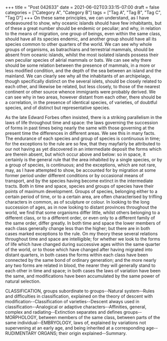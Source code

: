+++
title = "Post 042633"
date = 2021-06-02T03:33:15-07:00
draft = false
categories = ["Category A", "Category B"]
tags = ["Tag A", "Tag B", "Tag C", "Tag D"]
+++
On these same principles, we can understand, as I have endeavoured to show, why oceanic islands should have few inhabitants, but of these a great number should be endemic or peculiar; and why, in relation to the means of migration, one group of beings, even within the same class, should have all its species endemic, and another group should have all its species common to other quarters of the world. We can see why whole groups of organisms, as batrachians and terrestrial mammals, should be absent from oceanic islands, whilst the most isolated islands possess their own peculiar species of aërial mammals or bats. We can see why there should be some relation between the presence of mammals, in a more or less modified condition, and the depth of the sea between an island and the mainland. We can clearly see why all the inhabitants of an archipelago, though specifically distinct on the several islets, should be closely related to each other, and likewise be related, but less closely, to those of the nearest continent or other source whence immigrants were probably derived. We can see why in two areas, however distant from each other, there should be a correlation, in the presence of identical species, of varieties, of doubtful species, and of distinct but representative species.

As the late Edward Forbes often insisted, there is a striking parallelism in the laws of life throughout time and space: the laws governing the succession of forms in past times being nearly the same with those governing at the present time the differences in different areas. We see this in many facts. The endurance of each species and group of species is continuous in time; for the exceptions to the rule are so few, that they mayfairly be attributed to our not having as yet discovered in an intermediate deposit the forms which are therein absent, but which occur above and below: so in space, it certainly is the general rule that the area inhabited by a single species, or by a group of species, is continuous; and the exceptions, which are not rare, may, as I have attempted to show, be accounted for by migration at some former period under different conditions or by occasional means of transport, and by the species having become extinct in the intermediate tracts. Both in time and space, species and groups of species have their points of maximum development. Groups of species, belonging either to a certain period of time, or to a certain area, are often characterised by trifling characters in common, as of sculpture or colour. In looking to the long succession of ages, as in now looking to distant provinces throughout the world, we find that some organisms differ little, whilst others belonging to a different class, or to a different order, or even only to a different family of the same order, differ greatly. In both time and space the lower members of each class generally change less than the higher; but there are in both cases marked exceptions to the rule. On my theory these several relations throughout time and space are intelligible; for whether we look to the forms of life which have changed during successive ages within the same quarter of the world, or to those which have changed after having migrated into distant quarters, in both cases the forms within each class have been connected by the same bond of ordinary generation; and the more nearly any two forms are related in blood, the nearer they will generally stand to each other in time and space; in both cases the laws of variation have been the same, and modifications have been accumulated by the same power of natural selection.

CLASSIFICATION, groups subordinate to groups--Natural system--Rules and difficulties in classification, explained on the theory of descent with modification--Classification of varieties--Descent always used in classification--Analogical or adaptive characters--Affinities, general, complex and radiating--Extinction separates and defines groups--MORPHOLOGY, between members of the same class, between parts of the same individual--EMBRYOLOGY, laws of, explained by variations not supervening at an early age, and being inherited at a corresponding age--RUDIMENTARY ORGANS; their origin explained--Summary.
